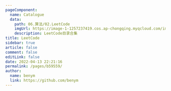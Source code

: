 ```yaml
---
pageComponent: 
  name: Catalogue
  data: 
    path: 06.算法/02.LeetCode
    imgUrl: https://image-1-1257237419.cos.ap-chongqing.myqcloud.com/img/guideline.png
    description: LeetCode目录合集
title: LeetCode
sidebar: true
article: false
comment: false
editLink: false
date: 2022-04-13 22:21:16
permalink: /pages/b59559/
author: 
  name: benym
  link: https://github.com/benym
---
```

